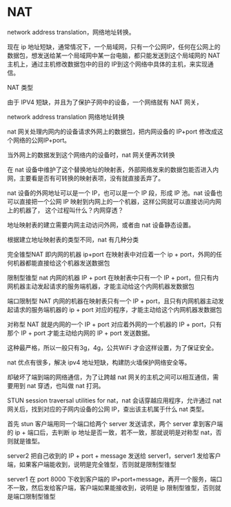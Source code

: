 # NAT

network address translation，网络地址转换。

现在 ip 地址短缺，通常情况下，一个局域网，只有一个公网IP，任何在公网上的数据包，想发送给某一个局域网中某一台电脑，都只能发送到这个局域网的 NAT 主机上，通过主机修改数据包中的目的 IP到这个网络中具体的主机，来实现通信。

NAT 类型

由于 IPV4 短缺，并且为了保护子网中的设备，一个网络就有 NAT 网关，

network address translation 网络地址转换

nat 网关处理内网内的设备请求外网上的数据包，把内网设备的 IP+port 修改成这个网络的公网IP+port。

当外网上的数据发到这个网络内的设备时，nat 网关便再次转换

在 nat 设备中维护了这个替换地址的映射表，外部网络发来的数据包能否进入内网，主要看是否有可转换的映射表项，没有就直接丢弃了。

nat 设备的外网地址可以是一个 IP，也可以是一个 IP 段，形成 IP 池。nat 设备也可以直接把一个公网 IP 映射到内网上的一个机器，这样公网就可以直接访问内网上的机器了，
这个过程叫什么？内网穿透？

地址映射表的建立需要内网主动访问外网，或者由 nat 设备静态设置。

根据建立地址映射表的类型不同，nat 有几种分类

完全锥型NAT
即内网的机器 ip+port 在映射表中对应着一个 ip + port，外网的任何机器都能直接给这个机器发送数据包

限制型锥型 nat
内网的机器 IP + port 在映射表中只有一个 IP + port，但只有内网机器主动发起请求的服务端机器，才能主动给这个内网机器发数据包

端口限制型 NAT
内网的机器在映射表只有一个 IP + port，且只有内网机器主动发起请求的服务端机器的 ip + port 对应的程序，才能主动给这个内网机器发数据包

对称型 NAT 就是内网的一个 IP + port 对应着外网的一个机器的 IP + port，只有那个 IP + port 才能主动给内网的 IP + port 发送数据。

这种最严格，所以一般只有3g，4g，公共WiFi 才会这样设置，为了保证安全。


nat 优点有很多，解决 ipv4 地址短缺，构建防火墙保护网络安全等。

却破坏了端到端的网络通信，为了让跨越 nat 网关的主机之间可以相互通信，需要用到 nat 穿透，也叫做 nat 打洞。


STUN session traversal utilities for nat，nat 会话穿越应用程序，允许通过 nat 网关后，找到对应的子网内设备的公网 IP，查出该主机属于什么 nat 类型。


首先 stun 客户端用同一个端口给两个 server 发送请求，两个 server 拿到客户端的 ip + 端口后，去判断 ip 地址是否一致，若不一致，那就说明是对称型 nat，否则就是锥型。

server2 把自己收到的 IP + port + message 发送给 server1，server1 发给客户端，如果客户端能收到，说明是完全锥型，否则就是限制型锥型


server1 在 port 8000 下收到客户端的 IP+port+message，再开一个服务，端口不一致，然后发给客户端，客户端如果能接收到，说明是 ip 限制型锥型，否则就是端口限制型锥型
